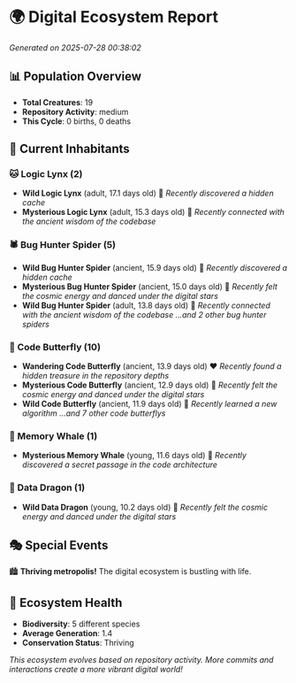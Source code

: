 # 🌍 Digital Ecosystem Report
*Generated on 2025-07-28 00:38:02*

## 📊 Population Overview
- **Total Creatures**: 19
- **Repository Activity**: medium
- **This Cycle**: 0 births, 0 deaths

## 👥 Current Inhabitants

### 🐱 Logic Lynx (2)
- **Wild Logic Lynx** (adult, 17.1 days old) 💛
  *Recently discovered a hidden cache*
- **Mysterious Logic Lynx** (adult, 15.3 days old) 💛
  *Recently connected with the ancient wisdom of the codebase*

### 🕷️ Bug Hunter Spider (5)
- **Wild Bug Hunter Spider** (ancient, 15.9 days old) 💚
  *Recently discovered a hidden cache*
- **Mysterious Bug Hunter Spider** (ancient, 15.0 days old) 💛
  *Recently felt the cosmic energy and danced under the digital stars*
- **Wild Bug Hunter Spider** (adult, 13.8 days old) 💚
  *Recently connected with the ancient wisdom of the codebase*
  *...and 2 other bug hunter spiders*

### 🦋 Code Butterfly (10)
- **Wandering Code Butterfly** (ancient, 13.9 days old) ❤️
  *Recently found a hidden treasure in the repository depths*
- **Mysterious Code Butterfly** (ancient, 12.9 days old) 💚
  *Recently felt the cosmic energy and danced under the digital stars*
- **Wild Code Butterfly** (ancient, 11.9 days old) 💛
  *Recently learned a new algorithm*
  *...and 7 other code butterflys*

### 🐋 Memory Whale (1)
- **Mysterious Memory Whale** (young, 11.6 days old) 💚
  *Recently discovered a secret passage in the code architecture*

### 🐉 Data Dragon (1)
- **Wild Data Dragon** (young, 10.2 days old) 💚
  *Recently felt the cosmic energy and danced under the digital stars*

## 🎭 Special Events

🏙️ **Thriving metropolis!** The digital ecosystem is bustling with life.

## 🔬 Ecosystem Health
- **Biodiversity**: 5 different species
- **Average Generation**: 1.4
- **Conservation Status**: Thriving

*This ecosystem evolves based on repository activity. More commits and interactions create a more vibrant digital world!*